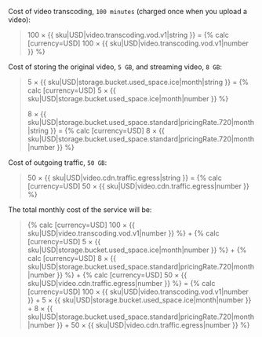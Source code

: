 Cost of video transcoding, `100 minutes` (charged once when you upload a video):

> 100 × {{ sku|USD|video.transcoding.vod.v1|string }} = {% calc [currency=USD] 100 × {{ sku|USD|video.transcoding.vod.v1|number }} %}

Cost of storing the original video, `5 GB`, and streaming video, `8 GB`:

> 5 × {{ sku|USD|storage.bucket.used_space.ice|month|string }} = {% calc [currency=USD] 5 × {{ sku|USD|storage.bucket.used_space.ice|month|number }} %}
>
> 8 × {{ sku|USD|storage.bucket.used_space.standard|pricingRate.720|month|string }} = {% calc [currency=USD] 8 × {{ sku|USD|storage.bucket.used_space.standard|pricingRate.720|month|number }} %}

Cost of outgoing traffic, `50 GB`:

> 50 × {{ sku|USD|video.cdn.traffic.egress|string }} = {% calc [currency=USD] 50 × {{ sku|USD|video.cdn.traffic.egress|number }} %}

The total monthly cost of the service will be:

> {% calc [currency=USD] 100  × {{ sku|USD|video.transcoding.vod.v1|number }} %} + {% calc [currency=USD] 5 × {{ sku|USD|storage.bucket.used_space.ice|month|number }} %} + {% calc [currency=USD] 8 × {{ sku|USD|storage.bucket.used_space.standard|pricingRate.720|month|number }} %} + {% calc [currency=USD] 50 × {{ sku|USD|video.cdn.traffic.egress|number }} %} = {% calc [currency=USD] 100  × {{ sku|USD|video.transcoding.vod.v1|number }} + 5 × {{ sku|USD|storage.bucket.used_space.ice|month|number }} + 8 × {{ sku|USD|storage.bucket.used_space.standard|pricingRate.720|month|number }} + 50 × {{ sku|USD|video.cdn.traffic.egress|number }} %}